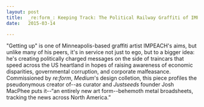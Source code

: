 ```yaml
---
layout: post
title:  _re:form_: Keeping Track: The Political Railway Graffiti of IMPEACH 
date:   2015-03-14

---
```


"Getting up" is one of Minneapolis-based graffiti artist IMPEACH's aims, but unlike many of his peers, it's in service not just to ego, but to a bigger idea: he's creating politically charged messages on the side of traincars that speed across the US heartland in hopes of raising awareness of economic disparities, governmental corruption, and corporate malfeasance. Commissioned by _re:form_, _Medium_'s design colletion, this piece profiles the pseudonymous creator of--as curator and _Justseeds_ founder Josh MacPhee puts it--“an entirely new art form--behemoth metal broadsheets, tracking the news across North America.”

